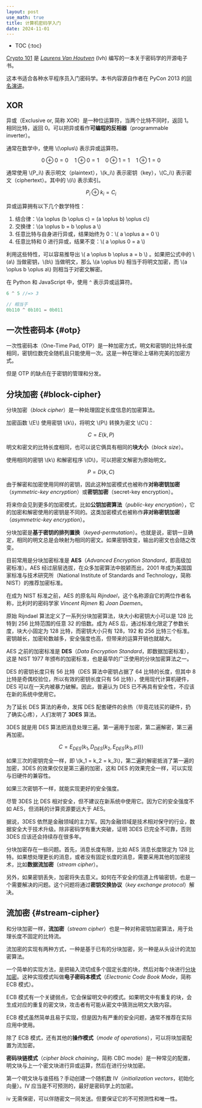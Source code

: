 ```yaml
---
layout: post
use_math: true
title: 计算机密码学入门
date: 2024-11-01
---
```


* TOC
{:toc}

[Crypto 101](https://www.crypto101.io/) 是 [*Laurens Van Houtven*](https://www.lvh.io/about/) (lvh) 编写的一本关于密码学的开源电子书。

这本书适合各种水平程序员入门密码学。本书内容源自作者在 PyCon 2013 的[同名演讲](https://www.bilibili.com/video/BV1R64y1f7UE/)。

## XOR

异或（Exclusive or, 简称 XOR）是一种位运算符，当两个比特不同时，返回 1。相同比特，返回 0。可以把异或看作**可编程的反相器**（programmable inverter）。

通常在数学中，使用 \\(\oplus\\) 表示异或运算符。

$$
0 \oplus 0 = 0 \quad 1 \oplus 0 = 1 \quad
0 \oplus 1 = 1 \quad 1 \oplus 1 = 0
$$

通常使用 \\(P_i\\) 表示明文（plaintext），\\(k_i\\) 表示密钥（key），\\(C_i\\) 表示密文（ciphertext）。其中的 \\(i\\) 表示索引。

$$ P_i \oplus k_i = C_i $$

异或运算拥有以下几个数学特性：

1. 结合律：\\(a \oplus (b \oplus c) = (a \oplus b) \oplus c\\)
2. 交换律：\\(a \oplus b = b \oplus a \\)
3. 任意比特与自身进行异或，结果始终为 0：\\( a \oplus a = 0 \\)
4. 任意比特和 0 进行异或，结果不变：\\( a \oplus 0 = a \\)

利用这些特性，可以容易推导出 \\( a \oplus b \oplus a = b \\) 。如果把公式中的 \\(a\\) 当做密钥，\\(b\\) 当做明文，那么 \\(a \oplus b\\) 相当于将明文加密，而 \\(a \oplus b \oplus a\\) 则相当于对密文解密。

在 Python 和 JavaScript 中，使用 `^` 表示异或运算符。

```js
6 ^ 5 //=> 3

// 相当于
0b110 ^ 0b101 = 0b011
```

## 一次性密码本 {#otp}

一次性密码本（One-Time Pad, OTP）是一种加密方式，明文和密钥的比特长度相同，密钥位数完全随机且只能使用一次。这是一种在理论上堪称完美的加密方式。

但是 OTP 的缺点在于密钥的管理和分发。

## 分块加密 {#block-cipher}

分块加密（*block cipher*）是一种处理固定长度信息的加密算法。

加密函数 \\(E\\) 使用密钥 \\(k\\)，将明文 \\(P\\) 转换为密文 \\(C\\)：

$$ C = E(k, P) $$

明文和密文的比特长度相同，也可以说它俩具有相同的**块大小**（*block size*）。

使用相同的密钥 \\(k\\) 和解密程序 \\(D\\)，可以把密文解密为原始明文。

$$ P = D(k, C) $$

由于解密和加密使用同样的密钥，因此这种加密模式也被称作**对称密钥加密**（*symmetric-key encryption*）或**密钥加密**（secret-key encryption）。

将来你会见到更多的加密模式，比如**公钥加密算法**（*public-key encryption*），它的加密和解密使用的密钥是不同的。这类加密模式也被称作**非对称密钥加密**（*asymmetric-key encryption*）。

分块加密是**基于密钥的排列置换**（*keyed-permutation*）。也就是说，密钥一旦确定，相同的明文总是会映射为相同的密文。如果密钥改变，输出的密文也会随之改变。

目前常用是分块加密标准是 **AES**（*Advanced Encryption Standard*，即高级加密标准）。AES 经过层层选拔，在众多加密算法中脱颖而出，2001 年成为美国国家标准与技术研究所（National Institute of Standards and Technology，简称 NIST）的推荐加密标准。

在成为 NIST 标准之前，AES 的原名叫 *Rijndael*，这个名称源自它的两位作者名称，比利时的密码学家 *Vincent Rijmen* 和 *Joan Daemen*。

原始 Rijndael 算法定义了一系列分块加密算法，块大小和密钥大小可以是 128 比特到 256 比特范围的任意 32 的倍数。成为 AES 后，通过标准化限定了参数长度，块大小固定为 128 比特，而密钥大小只有 128，192 和 256 比特三个标准。密钥越长，加密轮数越多，安全强度也高，但带来的运算开销也就越大。

AES 之前的加密标准是 **DES**（*Data Encryption Standard*，即数据加密标准），这是 NIST 1977 年颁布的加密标准，也是最早的广泛使用的分块加密算法之一。

DES 的密钥长度只有 56 比特（DES 算法中密钥占据了 64 比特的长度，但其中 8 比特是奇偶校验位，所以有效的密钥长度只有 56 比特），使用现代计算机硬件，DES 可以在一天内被暴力破解。因此，普遍认为 DES 已不再具有安全性，不应该在新的系统中使用它。

为了延长 DES 算法的寿命，发挥 DES 配套硬件的余热（毕竟花钱买的硬件，扔了确实心疼），人们发明了 **3DES** 算法。

3DES 就是用 DES 算法把消息处理三遍。第一遍用于加密，第二遍解密，第三遍再加密。

$$ C = E_{DES}(k_1, D_{DES}(k_2, E_{DES}(k_3, p))) $$

如果三次的密钥完全一样，即 \\(k_1 = k_2 = k_3\\)，第二遍的解密抵消了第一遍的加密，3DES 的效果仅仅是第三遍的加密，这和 DES 的效果完全一样，可以实现与旧硬件的兼容性。

如果三次密钥不一样，就能实现更好的安全强度。

尽管 3DES 比 DES 相对安全，但不建议在新系统中使用它。因为它的安全强度不如 AES，但消耗的计算资源要远大于 AES。

据说，3DES 依然是金融领域的主力军。因为金融领域是技术相对保守的行业，数据安全大于技术升级。除非密码学有重大突破，证明 3DES 已完全不可靠，否则 3DES 应该还会持续存在很多年。

分块加密存在一些问题。首先，消息长度有限，比如 AES 消息长度限定为 128 比特。如果想处理更长的消息，或者没有固定长度的消息，需要采用其他的加密技术，比如**数据流加密**（*stream cipher*）。

另外，如果密钥丢失，加密将失去意义。如何在不安全的信道上传输密钥，也是一个需要解决的问题。这个问题将通过**密钥交换协议**（*key exchange protocol*）解决。

## 流加密 {#stream-cipher}

和分块加密一样，**流加密**（*stream cipher*）也是一种对称密钥加密算法，用于处理长度不固定的比特流。

流加密的实现有两种方式，一种是基于已有的分块加密，另一种是从头设计的流加密算法。

一个简单的实现方法，是把输入流切成多个固定长度的块，然后对每个块进行[分块加密](#block-cipher)。这种实现模式叫做**电子密码本模式**（*Electronic Code Book Mode*，简称 ECB 模式）。

ECB 模式有一个关键弱点，它会保留明文中的模式。如果明文中有重复的块，会生成对应的重复的密文块，攻击者有可能从密文中猜测出明文大致内容。

ECB 模式虽然简单且易于实现，但是因为有严重的安全问题，通常不推荐在实际应用中使用。

除了 ECB 模式，还有其他的**操作模式**（*mode of operations*），可以将块加密配置为流加密。

**密码块链模式**（*cipher block chaining*，简称 CBC mode）是一种常见的配置，明文块与上一个密文块进行异或运算，然后在进行分块加密。

第一个明文块与谁搭档？手动创建一个随机数 IV（*initialization vectors*，初始化向量）。IV 应当是不可预测的，最好是密码学上的加密。

iv 无需保密，可以伴随密文一同发送。但要保证它的不可预测性和唯一性。